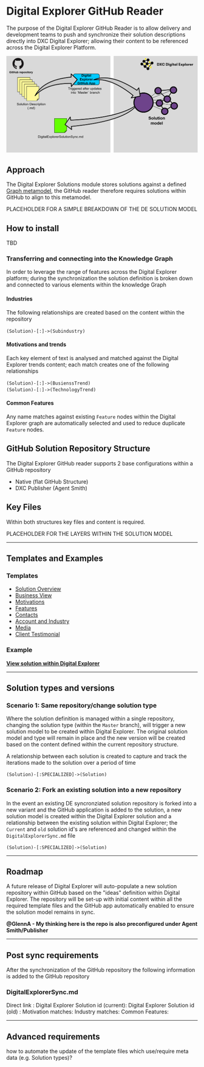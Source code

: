 # Digital Explorer GitHub Reader

The purpose of the Digital Explorer GitHub Reader is to allow delivery and development teams to push and synchronize their solution descriptions directly into DXC Digital Explorer; allowing their content to be referenced across the Digital Explorer Platform.

![image](GitHubReaderConcept.png)


## Approach
The Digital Explorer Solutions module stores solutions against a defined [Graph metamodel](..\MetaModels\SolutionMetaModel.md), the GitHub reader therefore requires solutions within GitHub to align to this metamodel. 

PLACEHOLDER FOR A SIMPLE BREAKDOWN OF THE DE SOLUTION MODEL

## How to install

TBD


### Transferring and connecting into the Knowledge Graph
In order to leverage the range of features across the Digital Explorer platform; during the synchronization the solution definition is broken down and connected to various elements within the knowledge Graph

#### Industries
The following relationships are created based on the content within the repository

`(Solution)-[:]->(Subindustry)`

#### Motivations and trends
Each key element of text is analysed and matched against the Digital Explorer trends content; each match creates one of the following relationships

`(Solution)-[:]->(BusienssTrend)`<br>
`(Solution)-[:]->(TechnologyTrend)`

#### Common Features
Any name matches against existing `Feature` nodes within the Digital Explorer graph are automatically selected and used to reduce duplicate `Feature` nodes.



## GitHub Solution Repository Structure
The Digital Explorer GitHub reader supports 2 base configurations within a GitHub repository

- Native (flat GitHub Structure)
- DXC Publisher (Agent Smith)

## Key Files

Within both structures key files and content is required.

PLACEHOLDER FOR THE LAYERS WITHIN THE SOLUTION MODEL

---

## Templates and Examples

### Templates
- [Solution Overview](templates/Overview.md)
- [Business View](templates/BusinessView.md)
- [Motivations](templates/Motivations)
- [Features](templates/Features.md)
- [Contacts](templates/Contacts.md)
- [Account and Industry](templates/AccountAndIndsutry.md)
- [Media](templates/Media.md)
- [Client Testimonial](templates/ClientTestimonial.md)

### Example


[**View solution within Digital Explorer**]()

---

## Solution types and versions
### Scenario 1: Same repository/change solution type
Where the solution definition is managed within a single repository, changing the solution type (within the `Master` branch), will trigger a new solution model to be created within Digital Explorer.   The original solution model and type will remain in place and the new version will be created based on the content defined within the current repository structure.

A relationship between each solution is created to capture and track the iterations made to the solution over a period of time

~~~
(Solution)-[:SPECIALIZED]->(Solution)
~~~

### Scenario 2: Fork an existing solution into a new repository
In the event an existing DE syncronziated solution repository is forked into a new variant and the GitHub application is added to the solution, a new solution model is created within the Digital Explorer solution and a relationship between the existing solution within Digital Explorer; the `Current` and `old` solution id's are referenced and changed within the `DigitalExplorerSync.md` file

~~~
(Solution)-[:SPECIALIZED]->(Solution)
~~~

---

## Roadmap
A future release of Digital Explorer will auto-populate a new solution repository within GitHub based on the "ideas" definition within Digital Explorer.   The repository will be set-up with initial content within all the required template files and the GitHub app automatically enabled to ensure the solution model remains in sync.

**@GlennA - My thinking here is the repo is also preconfigured under Agent Smith/Publisher**

---

## Post sync requirements

After the synchronization of the GitHub repository the following information is added to the GitHub repository

### DigitalExplorerSync.md
Direct link : 
Digital Explorer Solution id (current):
Digital Explorer Solution id (old) : 
Motivation matches:
Industry matches:
Common Features:


---

## Advanced requirements

how to automate the update of the template files which use/require meta data (e.g. Solution types)?